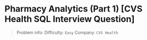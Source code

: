 # Pharmacy Analytics (Part 1) [CVS Health SQL Interview Question]

> Problem info:
> Difficulty: `Easy`
> Company: `CVS Health`

